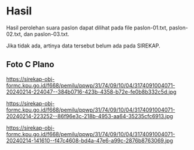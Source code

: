 # Hasil

Hasil perolehan suara paslon dapat dilihat pada file paslon-01.txt, paslon-02.txt, dan paslon-03.txt.

Jika tidak ada, artinya data tersebut belum ada pada SIREKAP.

## Foto C Plano

https://sirekap-obj-formc.kpu.go.id/f668/pemilu/ppwp/31/74/09/10/04/3174091004071-20240214-224047--384b0716-423b-4358-b72e-fe0b8b332c5d.jpg

https://sirekap-obj-formc.kpu.go.id/f668/pemilu/ppwp/31/74/09/10/04/3174091004071-20240214-223252--86f96e3c-218b-4953-aa64-35235cfc6913.jpg

https://sirekap-obj-formc.kpu.go.id/f668/pemilu/ppwp/31/74/09/10/04/3174091004071-20240214-141610--f47c4608-bd4a-47e6-a99c-2876b8763069.jpg
